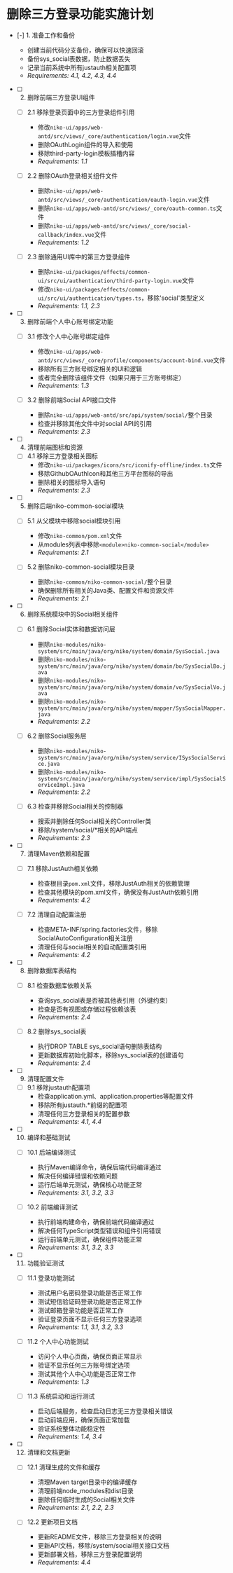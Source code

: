 # 删除三方登录功能实施计划

- [-] 1. 准备工作和备份


  - 创建当前代码分支备份，确保可以快速回滚
  - 备份sys_social表数据，防止数据丢失
  - 记录当前系统中所有justauth相关配置项
  - _Requirements: 4.1, 4.2, 4.3, 4.4_

- [ ] 2. 删除前端三方登录UI组件
  - [ ] 2.1 移除登录页面中的三方登录组件引用
    - 修改`niko-ui/apps/web-antd/src/views/_core/authentication/login.vue`文件
    - 删除OAuthLogin组件的导入和使用
    - 移除third-party-login模板插槽内容
    - _Requirements: 1.1_

  - [ ] 2.2 删除OAuth登录相关组件文件
    - 删除`niko-ui/apps/web-antd/src/views/_core/authentication/oauth-login.vue`文件
    - 删除`niko-ui/apps/web-antd/src/views/_core/oauth-common.ts`文件
    - 删除`niko-ui/apps/web-antd/src/views/_core/social-callback/index.vue`文件
    - _Requirements: 1.2_

  - [ ] 2.3 删除通用UI库中的第三方登录组件
    - 删除`niko-ui/packages/effects/common-ui/src/ui/authentication/third-party-login.vue`文件
    - 修改`niko-ui/packages/effects/common-ui/src/ui/authentication/types.ts`，移除'social'类型定义
    - _Requirements: 1.1, 2.3_

- [ ] 3. 删除前端个人中心账号绑定功能
  - [ ] 3.1 修改个人中心账号绑定组件
    - 修改`niko-ui/apps/web-antd/src/views/_core/profile/components/account-bind.vue`文件
    - 移除所有三方账号绑定相关的UI和逻辑
    - 或者完全删除该组件文件（如果只用于三方账号绑定）
    - _Requirements: 1.3_

  - [ ] 3.2 删除前端Social API接口文件
    - 删除`niko-ui/apps/web-antd/src/api/system/social/`整个目录
    - 检查并移除其他文件中对social API的引用
    - _Requirements: 2.3_

- [ ] 4. 清理前端图标和资源
  - [ ] 4.1 移除三方登录相关图标
    - 修改`niko-ui/packages/icons/src/iconify-offline/index.ts`文件
    - 移除GithubOAuthIcon和其他三方平台图标的导出
    - 删除相关的图标导入语句
    - _Requirements: 2.3_

- [ ] 5. 删除后端niko-common-social模块
  - [ ] 5.1 从父模块中移除social模块引用
    - 修改`niko-common/pom.xml`文件
    - 从modules列表中移除`<module>niko-common-social</module>`
    - _Requirements: 2.1_

  - [ ] 5.2 删除niko-common-social模块目录
    - 删除`niko-common/niko-common-social/`整个目录
    - 确保删除所有相关的Java类、配置文件和资源文件
    - _Requirements: 2.1_

- [ ] 6. 删除系统模块中的Social相关组件
  - [ ] 6.1 删除Social实体和数据访问层
    - 删除`niko-modules/niko-system/src/main/java/org/niko/system/domain/SysSocial.java`
    - 删除`niko-modules/niko-system/src/main/java/org/niko/system/domain/bo/SysSocialBo.java`
    - 删除`niko-modules/niko-system/src/main/java/org/niko/system/domain/vo/SysSocialVo.java`
    - 删除`niko-modules/niko-system/src/main/java/org/niko/system/mapper/SysSocialMapper.java`
    - _Requirements: 2.2_

  - [ ] 6.2 删除Social服务层
    - 删除`niko-modules/niko-system/src/main/java/org/niko/system/service/ISysSocialService.java`
    - 删除`niko-modules/niko-system/src/main/java/org/niko/system/service/impl/SysSocialServiceImpl.java`
    - _Requirements: 2.2_

  - [ ] 6.3 检查并移除Social相关的控制器
    - 搜索并删除任何Social相关的Controller类
    - 移除/system/social/*相关的API端点
    - _Requirements: 2.3_

- [ ] 7. 清理Maven依赖和配置
  - [ ] 7.1 移除JustAuth相关依赖
    - 检查根目录`pom.xml`文件，移除JustAuth相关的依赖管理
    - 检查其他模块的pom.xml文件，确保没有JustAuth依赖引用
    - _Requirements: 4.2_

  - [ ] 7.2 清理自动配置注册
    - 检查META-INF/spring.factories文件，移除SocialAutoConfiguration相关注册
    - 清理任何与social相关的自动配置类引用
    - _Requirements: 4.2_

- [ ] 8. 删除数据库表结构
  - [ ] 8.1 检查数据库依赖关系
    - 查询sys_social表是否被其他表引用（外键约束）
    - 检查是否有视图或存储过程依赖该表
    - _Requirements: 2.4_

  - [ ] 8.2 删除sys_social表
    - 执行DROP TABLE sys_social语句删除表结构
    - 更新数据库初始化脚本，移除sys_social表的创建语句
    - _Requirements: 2.4_

- [ ] 9. 清理配置文件
  - [ ] 9.1 移除justauth配置项
    - 检查application.yml、application.properties等配置文件
    - 移除所有justauth.*前缀的配置项
    - 清理任何三方登录相关的配置参数
    - _Requirements: 4.1, 4.4_

- [ ] 10. 编译和基础测试
  - [ ] 10.1 后端编译测试
    - 执行Maven编译命令，确保后端代码编译通过
    - 解决任何编译错误和依赖问题
    - 运行后端单元测试，确保核心功能正常
    - _Requirements: 3.1, 3.2, 3.3_

  - [ ] 10.2 前端编译测试
    - 执行前端构建命令，确保前端代码编译通过
    - 解决任何TypeScript类型错误和组件引用错误
    - 运行前端单元测试，确保组件功能正常
    - _Requirements: 3.1, 3.2, 3.3_

- [ ] 11. 功能验证测试
  - [ ] 11.1 登录功能测试
    - 测试用户名密码登录功能是否正常工作
    - 测试短信验证码登录功能是否正常工作
    - 测试邮箱登录功能是否正常工作
    - 验证登录页面不显示任何三方登录选项
    - _Requirements: 1.1, 3.1, 3.2, 3.3_

  - [ ] 11.2 个人中心功能测试
    - 访问个人中心页面，确保页面正常显示
    - 验证不显示任何三方账号绑定选项
    - 测试其他个人中心功能是否正常工作
    - _Requirements: 1.3_

  - [ ] 11.3 系统启动和运行测试
    - 启动后端服务，检查启动日志无三方登录相关错误
    - 启动前端应用，确保页面正常加载
    - 验证系统整体功能稳定性
    - _Requirements: 1.4, 3.4_

- [ ] 12. 清理和文档更新
  - [ ] 12.1 清理生成的文件和缓存
    - 清理Maven target目录中的编译缓存
    - 清理前端node_modules和dist目录
    - 删除任何临时生成的Social相关文件
    - _Requirements: 2.1, 2.2, 2.3_

  - [ ] 12.2 更新项目文档
    - 更新README文件，移除三方登录相关的说明
    - 更新API文档，移除/system/social相关接口文档
    - 更新部署文档，移除三方登录配置说明
    - _Requirements: 4.4_